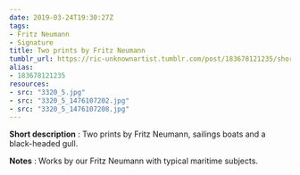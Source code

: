 ```yaml
---
date: 2019-03-24T19:30:27Z
tags:
- Fritz Neumann
- Signature
title: Two prints by Fritz Neumann
tumblr_url: https://ric-unknownartist.tumblr.com/post/183678121235/short-description-two-prints-by-fritz-neumann
alias:
- 183678121235
resources:
- src: "3320_5.jpg"
- src: "3320_5_1476107202.jpg"
- src: "3320_5_1476107208.jpg"
---
```


**Short description** : Two prints by Fritz Neumann, sailings boats and a black-headed gull.

**Notes** : Works by our Fritz Neumann with&nbsp;typical maritime subjects.&nbsp;
